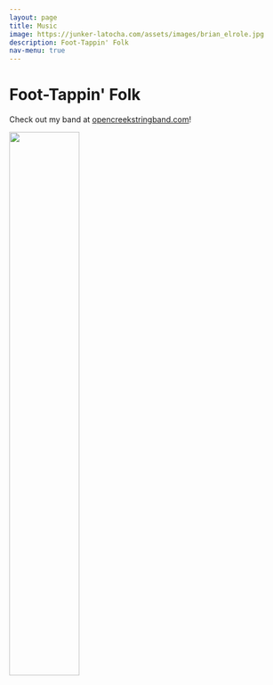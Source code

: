 ```yaml
---
layout: page
title: Music
image: https://junker-latocha.com/assets/images/brian_elrole.jpg
description: Foot-Tappin' Folk
nav-menu: true
---
```

# Foot-Tappin' Folk  
Check out my band at [opencreekstringband.com](https://opencreekstringband.com)!

<img src="https://opencreekstringband.com/assets/img/opencreeksmiles.jpeg" width="50%">